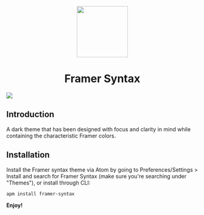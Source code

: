 
<p align="center">
  <img src="https://raw.githubusercontent.com/framer/syntax-vsc/master/logo.png?token=ABICI1-IZg91UKkiRXCnZ0XRCriHYBPNks5a4JxLwA%3D%3D" width="134" height="134"/>
</p>
<h1 align="center">Framer Syntax</h1>

<img src="https://github.com/framer/framersyntax/raw/master/framer-syntax.jpg" />

## Introduction

A dark theme that has been designed with focus and clarity in mind while containing the characteristic Framer colors.

## Installation

Install the Framer syntax theme via Atom by going to Preferences/Settings > Install and search for Framer Syntax (make sure you're searching under "Themes"), or install through CLI:

```
apm install framer-syntax
```

**Enjoy!**
